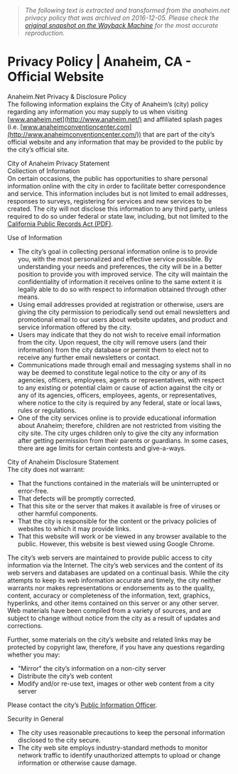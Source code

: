 > *The following text is extracted and transformed from the anaheim.net privacy policy that was archived on 2016-12-05. Please check the [original snapshot on the Wayback Machine](https://web.archive.org/web/20161205035510id_/http%3A//www.anaheim.net/124/Privacy-Policy) for the most accurate reproduction.*

# Privacy Policy | Anaheim, CA - Official Website

Anaheim.Net Privacy & Disclosure Policy  
The following information explains the City of Anaheim’s (city) policy regarding any information you may supply to us when visiting [www.anaheim.net](http://www.anaheim.net/) and affiliated splash pages (i.e. [www.anaheimconventioncenter.com](http://www.anaheimconventioncenter.com/)) that are part of the city’s official website and any information that may be provided to the public by the city’s official site.

City of Anaheim Privacy Statement  
Collection of Information   
On certain occasions, the public has opportunities to share personal information online with the city in order to facilitate better correspondence and service. This information includes but is not limited to email addresses, responses to surveys, registering for services and new services to be created. The city will not disclose this information to any third party, unless required to do so under federal or state law, including, but not limited to the [California Public Records Act (PDF)](https://web.archive.org/DocumentCenter/View/3923).

Use of Information

  * The city’s goal in collecting personal information online is to provide you, with the most personalized and effective service possible. By understanding your needs and preferences, the city will be in a better position to provide you with improved service. The city will maintain the confidentiality of information it receives online to the same extent it is legally able to do so with respect to information obtained through other means. 
  * Using email addresses provided at registration or otherwise, users are giving the city permission to periodically send out email newsletters and promotional email to our users about website updates, and product and service information offered by the city. 
  * Users may indicate that they do not wish to receive email information from the city. Upon request, the city will remove users (and their information) from the city database or permit them to elect not to receive any further email newsletters or contact. 
  * Communications made through email and messaging systems shall in no way be deemed to constitute legal notice to the city or any of its agencies, officers, employees, agents or representatives, with respect to any existing or potential claim or cause of action against the city or any of its agencies, officers, employees, agents, or representatives, where notice to the city is required by any federal, state or local laws, rules or regulations. 
  * One of the city services online is to provide educational information about Anaheim; therefore, children are not restricted from visiting the city site. The city urges children only to give the city any information after getting permission from their parents or guardians. In some cases, there are age limits for certain contests and give-a-ways. 



City of Anaheim Disclosure Statement  
The city does not warrant:

  * That the functions contained in the materials will be uninterrupted or error-free. 
  * That defects will be promptly corrected. 
  * That this site or the server that makes it available is free of viruses or other harmful components. 
  * That the city is responsible for the content or the privacy policies of websites to which it may provide links. 
  * That this website will work or be viewed in any browser available to the public. However, this website is best viewed using Google Chrome.



The city’s web servers are maintained to provide public access to city information via the Internet. The city’s web services and the content of its web servers and databases are updated on a continual basis. While the city attempts to keep its web information accurate and timely, the city neither warrants nor makes representations or endorsements as to the quality, content, accuracy or completeness of the information, text, graphics, hyperlinks, and other items contained on this server or any other server. Web materials have been compiled from a variety of sources, and are subject to change without notice from the city as a result of updates and corrections.

Further, some materials on the city’s website and related links may be protected by copyright law, therefore, if you have any questions regarding whether you may:

  * "Mirror" the city’s information on a non-city server
  * Distribute the city’s web content
  * Modify and/or re-use text, images or other web content from a city server



Please contact the city’s [Public Information Officer](mailto:PIO@anaheim.net).

Security in General

  * The city uses reasonable precautions to keep the personal information disclosed to the city secure. 
  * The city web site employs industry-standard methods to monitor network traffic to identify unauthorized attempts to upload or change information or otherwise cause damage. 


